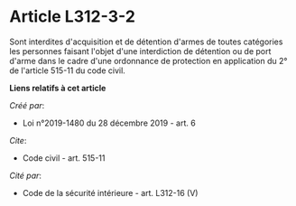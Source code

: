 # Article L312-3-2

Sont interdites d'acquisition et de détention d'armes de toutes catégories les personnes faisant l'objet d'une interdiction
de détention ou de port d'arme dans le cadre d'une ordonnance de protection en application du 2° de l'article 515-11 du code
civil.

**Liens relatifs à cet article**

_Créé par_:

  - Loi n°2019-1480 du 28 décembre 2019 - art. 6

_Cite_:

  - Code civil - art. 515-11

_Cité par_:

  - Code de la sécurité intérieure - art. L312-16 (V)
